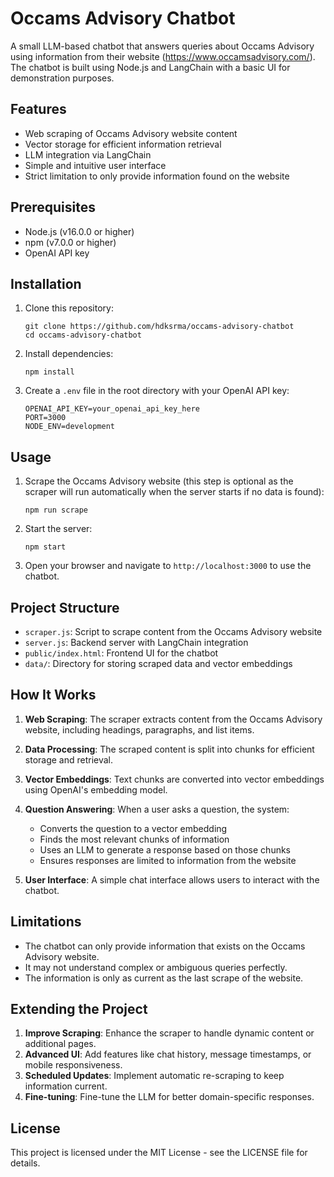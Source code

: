 # Occams Advisory Chatbot

A small LLM-based chatbot that answers queries about Occams Advisory using information from their website (https://www.occamsadvisory.com/). The chatbot is built using Node.js and LangChain with a basic UI for demonstration purposes.

## Features

- Web scraping of Occams Advisory website content
- Vector storage for efficient information retrieval
- LLM integration via LangChain
- Simple and intuitive user interface
- Strict limitation to only provide information found on the website

## Prerequisites

- Node.js (v16.0.0 or higher)
- npm (v7.0.0 or higher)
- OpenAI API key

## Installation

1. Clone this repository:
   ```
   git clone https://github.com/hdksrma/occams-advisory-chatbot
   cd occams-advisory-chatbot
   ```

2. Install dependencies:
   ```
   npm install
   ```

3. Create a `.env` file in the root directory with your OpenAI API key:
   ```
   OPENAI_API_KEY=your_openai_api_key_here
   PORT=3000
   NODE_ENV=development
   ```

## Usage

1. Scrape the Occams Advisory website (this step is optional as the scraper will run automatically when the server starts if no data is found):
   ```
   npm run scrape
   ```

2. Start the server:
   ```
   npm start
   ```

3. Open your browser and navigate to `http://localhost:3000` to use the chatbot.

## Project Structure

- `scraper.js`: Script to scrape content from the Occams Advisory website
- `server.js`: Backend server with LangChain integration
- `public/index.html`: Frontend UI for the chatbot
- `data/`: Directory for storing scraped data and vector embeddings

## How It Works

1. **Web Scraping**: The scraper extracts content from the Occams Advisory website, including headings, paragraphs, and list items.

2. **Data Processing**: The scraped content is split into chunks for efficient storage and retrieval.

3. **Vector Embeddings**: Text chunks are converted into vector embeddings using OpenAI's embedding model.

4. **Question Answering**: When a user asks a question, the system:
   - Converts the question to a vector embedding
   - Finds the most relevant chunks of information
   - Uses an LLM to generate a response based on those chunks
   - Ensures responses are limited to information from the website

5. **User Interface**: A simple chat interface allows users to interact with the chatbot.

## Limitations

- The chatbot can only provide information that exists on the Occams Advisory website.
- It may not understand complex or ambiguous queries perfectly.
- The information is only as current as the last scrape of the website.

## Extending the Project

1. **Improve Scraping**: Enhance the scraper to handle dynamic content or additional pages.
2. **Advanced UI**: Add features like chat history, message timestamps, or mobile responsiveness.
3. **Scheduled Updates**: Implement automatic re-scraping to keep information current.
4. **Fine-tuning**: Fine-tune the LLM for better domain-specific responses.

## License

This project is licensed under the MIT License - see the LICENSE file for details.
